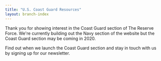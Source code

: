 ```yaml
---
title: "U.S. Coast Guard Resources"
layout: branch-index
---
```


Thank you for showing interest in the Coast Guard section of The Reserve Force.
We're currently building out the Navy section of the website but the Coast Guard section may be coming in 2020.

Find out when we launch the Coast Guard section and stay in touch with us by signing up for our newsletter.
